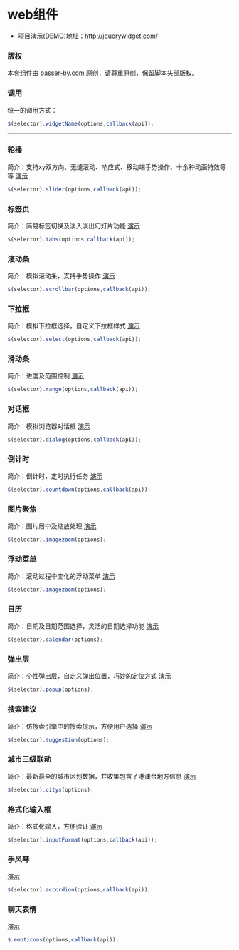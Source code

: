 # web组件

- 项目演示(DEMO)地址：http://jquerywidget.com/

### 版权
本套组件由 [passer-by.com](http://passer-by.com/) 原创，请尊重原创，保留脚本头部版权。

### 调用
统一的调用方式：
```javascript
$(selector).widgetName(options,callback(api));
```
---

### 轮播
简介：支持xy双方向、无缝滚动、响应式、移动端手势操作、十余种动画特效等等
[演示](http://jquerywidget.com/jquery-slider/)
```javascript
$(selector).slider(options,callback(api));
```

### 标签页
简介：简易标签切换及淡入淡出幻灯片功能
[演示](http://jquerywidget.com/jquery-tabs/)
```javascript
$(selector).tabs(options,callback(api));
```

### 滚动条
简介：模拟滚动条，支持手势操作
[演示](http://jquerywidget.com/jquery-scrollbar/)
```javascript
$(selector).scrollbar(options,callback(api));
```

### 下拉框
简介：模拟下拉框选择，自定义下拉框样式
[演示](http://jquerywidget.com/jquery-select/)
```javascript
$(selector).select(options,callback(api));
```

### 滑动条
简介：进度及范围控制
[演示](http://jquerywidget.com/jquery-range/)
```javascript
$(selector).range(options,callback(api));
```

### 对话框
简介：模拟浏览器对话框
[演示](http://jquerywidget.com/jquery-dialog/)
```javascript
$(selector).dialog(options,callback(api));
```

### 倒计时
简介：倒计时，定时执行任务
[演示](http://jquerywidget.com/jquery-countdown/)
```javascript
$(selector).countdown(options,callback(api));
```

### 图片聚焦
简介：图片居中及缩放处理
[演示](http://jquerywidget.com/jquery-imagezoom/)
```javascript
$(selector).imagezoom(options);
```

### 浮动菜单
简介：滚动过程中变化的浮动菜单
[演示](http://jquerywidget.com/jquery-imagezoom/)
```javascript
$(selector).imagezoom(options);
```

### 日历
简介：日期及日期范围选择，灵活的日期选择功能
[演示](http://jquerywidget.com/jquery-calendar/)
```javascript
$(selector).calendar(options);
```

### 弹出层
简介：个性弹出层，自定义弹出位置，巧妙的定位方式
[演示](http://jquerywidget.com/jquery-popup/)
```javascript
$(selector).popup(options);
```

### 搜索建议
简介：仿搜索引擎中的搜索提示，方便用户选择
[演示](http://jquerywidget.com/jquery-suggestion/)
```javascript
$(selector).suggestion(options);
```

### 城市三级联动
简介：最新最全的城市区划数据，并收集包含了港澳台地方信息
[演示](http://jquerywidget.com/jquery-citys/)
```javascript
$(selector).citys(options);
```

### 格式化输入框
简介：格式化输入，方便验证
[演示](http://jquerywidget.com/jquery-inputFormat/)
```javascript
$(selector).inputFormat(options,callback(api));
```

### 手风琴
[演示](http://jquerywidget.com/jquery-accordion/)
```javascript
$(selector).accordion(options,callback(api));
```

### 聊天表情
[演示](http://jquerywidget.com/jquery-emoticons/)
```javascript
$.emoticons(options,callback(api));
```